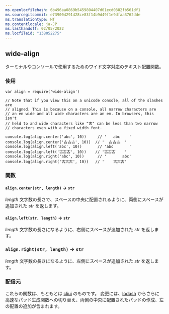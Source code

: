 ```yaml
---
ms.openlocfilehash: 6b496aa0869b5459804407d01ecd0382fb561df1
ms.sourcegitcommit: e739004291428ce83f14b9d49f1e9dfaa3762dde
ms.translationtype: HT
ms.contentlocale: ja-JP
ms.lasthandoff: 02/05/2022
ms.locfileid: "138052275"
---
```

<a name="wide-align"></a>wide-align
----------

ターミナルやコンソールで使用するためのワイド文字対応のテキスト配置関数。

### <a name="usage"></a>使用

```
var align = require('wide-align')

// Note that if you view this on a unicode console, all of the slashes are
// aligned. This is because on a console, all narrow characters are
// an en wide and all wide characters are an em. In browsers, this isn't
// held to and wide characters like "古" can be less than two narrow
// characters even with a fixed width font.

console.log(align.center('abc', 10))     // '   abc    '
console.log(align.center('古古古', 10))  // '  古古古  '
console.log(align.left('abc', 10))       // 'abc       '
console.log(align.left('古古古', 10))    // '古古古    '
console.log(align.right('abc', 10))      // '       abc'
console.log(align.right('古古古', 10))   // '    古古古'
```

### <a name="functions"></a>関数

#### <a name="aligncenterstr-length--str"></a>`align.center(str, length)` → `str`

*length* 文字数の長さで、スペースの中央に配置されるように、両側にスペースが追加された *str* を返します。

#### <a name="alignleftstr-length--str"></a>`align.left(str, length)` → `str`

*length* 文字数の長さになるように、右側にスペースが追加された *str* を返します。

### <a name="alignrightstr-length--str"></a>`align.right(str, length)` → `str`

*length* 文字数の長さになるように、左側にスペースが追加された *str* を返します。

### <a name="origins"></a>配信元

これらの関数は、もともとは [cliui](https://npmjs.com/package/cliui) のものです。 変更には、[lodash](https://npmjs.com/package/lodash) からさらに高速なパッド生成関数への切り替え、両側の中央に配置されたパッドの作成、左の配置の追加が含まれます。
